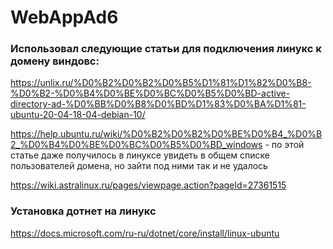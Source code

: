 # WebAppAd6

### Использовал следующие статьи для подключения линукс к домену виндовс:

https://unlix.ru/%D0%B2%D0%B2%D0%B5%D1%81%D1%82%D0%B8-%D0%B2-%D0%B4%D0%BE%D0%BC%D0%B5%D0%BD-active-directory-ad-%D0%BB%D0%B8%D0%BD%D1%83%D0%BA%D1%81-ubuntu-20-04-18-04-debian-10/

https://help.ubuntu.ru/wiki/%D0%B2%D0%B2%D0%BE%D0%B4_%D0%B2_%D0%B4%D0%BE%D0%BC%D0%B5%D0%BD_windows - по этой статье даже получилось в линуксе увидеть в общем списке пользователей домена, но зайти под ними так и не удалось

https://wiki.astralinux.ru/pages/viewpage.action?pageId=27361515

### Установка дотнет на линукс

https://docs.microsoft.com/ru-ru/dotnet/core/install/linux-ubuntu